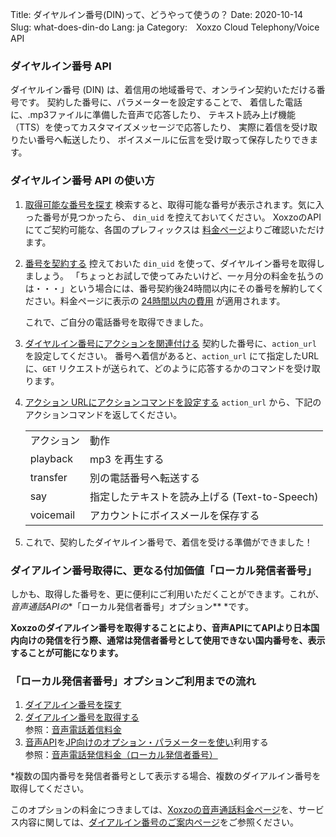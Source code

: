 Title: ダイヤルイン番号(DIN)って、どうやって使うの？
Date: 2020-10-14
Slug: what-does-din-do
Lang: ja
Category:　Xoxzo Cloud Telephony/Voice API

### ダイヤルイン番号 API
ダイヤルイン番号 (DIN) は、着信用の地域番号で、オンライン契約いただける番号です。 
契約した番号に、パラメーターを設定することで、
着信した電話に、.mp3ファイルに準備した音声で応答したり、
テキスト読み上げ機能（TTS）を使ってカスタマイズメッセージで応答したり、
実際に着信を受け取りたい番号へ転送したり、
ボイスメールに伝言を受け取って保存したりできます。


### ダイヤルイン番号 API の使い方
1. [取得可能な番号を探す](https://docs.xoxzo.com/ja/din.html#finding-a-dial-in-number-via-api)
   検索すると、取得可能な番号が表示されます。気に入った番号が見つかったら、 `din_uid` を控えておいてください。
   XoxzoのAPIにてご契約可能な、各国のプレフィックスは [料金ページ](https://www.xoxzo.com/en/about/pricing/voice/#din)よりご確認いただけます。
   
2. [番号を契約する](https://docs.xoxzo.com/ja/din.html#subscribing-to-a-dial-in-number-via-api)
   控えておいた `din_uid` を使って、ダイヤルイン番号を取得しましょう。 
   「ちょっとお試しで使ってみたいけど、一ヶ月分の料金を払うのは・・・」という場合には、番号契約後24時間以内にその番号を解約してください。料金ページに表示の
   [24時間以内の費用](https://www.xoxzo.com/ja/about/pricing/voice/#din) が適用されます。
   
   これで、ご自分の電話番号を取得できました。
   
3. [ダイヤルイン番号にアクションを関連付ける](https://docs.xoxzo.com/ja/din.html#attach-an-action-to-the-dial-in-number-via-api)
   契約した番号に、`action_url` を設定してください。 
   番号へ着信があると、`action_url` にて指定したURLに、`GET` リクエストが送られて、どのように応答するかのコマンドを受け取ります。
   
4. [アクション URLにアクションコマンドを設定する](https://docs.xoxzo.com/ja/din.html#sample)
    `action_url` から、下記のアクションコマンドを返してください。
   <table frame-"box">
      <tr>
         <td>
         アクション
         </td>
         <td>
         動作
         </td>
      </tr>
      <tr>
         <td>
         playback
         </td>
         <td>
         mp3 を再生する
         </td>
      </tr>
      <tr>
         <td>
         transfer
         </td>
         <td>
         別の電話番号へ転送する
         </td>
      </tr>
      <tr>
         <td>
         say
         </td>
         <td>
         指定したテキストを読み上げる (Text-to-Speech)
         </td>
      </tr>      
      <tr>
         <td>
         voicemail
         </td>
         <td>
         アカウントにボイスメールを保存する
         </td>
      </tr>
   </table>

5. これで、契約したダイヤルイン番号で、着信を受ける準備ができました！


### ダイアルイン番号取得に、更なる付加価値「ローカル発信者番号」
しかも、取得した番号を、更に便利にご利用いただくことができます。これが、*音声通話APIの**「ローカル発信者番号」オプション** *です。

**Xoxzoのダイアルイン番号を取得することにより、音声APIにてAPIより日本国内向けの発信を行う際、通常は発信者番号として使用できない国内番号を、表示することが可能になります。**

### 「ローカル発信者番号」オプションご利用までの流れ
1. [ダイアルイン番号を探す](http://docs.xoxzo.com/ja/din.html#finding-a-dial-in-number-via-api)
2. [ダイアルイン番号を取得する](http://docs.xoxzo.com/ja/din.html#subscribing-to-a-dial-in-number-via-api) <br>
参照：[音声電話着信料金](https://www.xoxzo.com/ja/about/pricing/voice/#din)
3. [音声API](http://docs.xoxzo.com/ja/voice.html#simple-playback-api)を[JP向けのオプション・パラメーターを使い](http://docs.xoxzo.com/ja/voice.html#jp-specific-optional-parameters)利用する <br>
参照：[音声電話発信料金（ローカル発信者番号）](https://www.xoxzo.com/ja/about/pricing/voice/#outbound-call)

*複数の国内番号を発信者番号として表示する場合、複数のダイアルイン番号を取得してください。
  
このオプションの料金につきましては、[Xoxzoの音声通話料金ページ](https://www.xoxzo.com/ja/about/pricing/voice)を、サービス内容に関しては、[ダイアルイン番号のご案内ページ](https://blog.xoxzo.com/ja/2017/07/01/dialinnumbers-tutorial/)をご参照ください。
